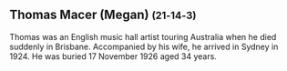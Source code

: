
## Thomas Macer (Megan) <small>(21‑14‑3)</small>

Thomas was an English music hall artist touring Australia when he died suddenly in Brisbane. Accompanied by his wife, he arrived in Sydney in 1924. He was buried 17 November 1926 aged 34 years.

<!-- https://trove.nla.gov.au/newspaper/article/21095675?searchTerm=%22Thomas%20Megan%22 -->
